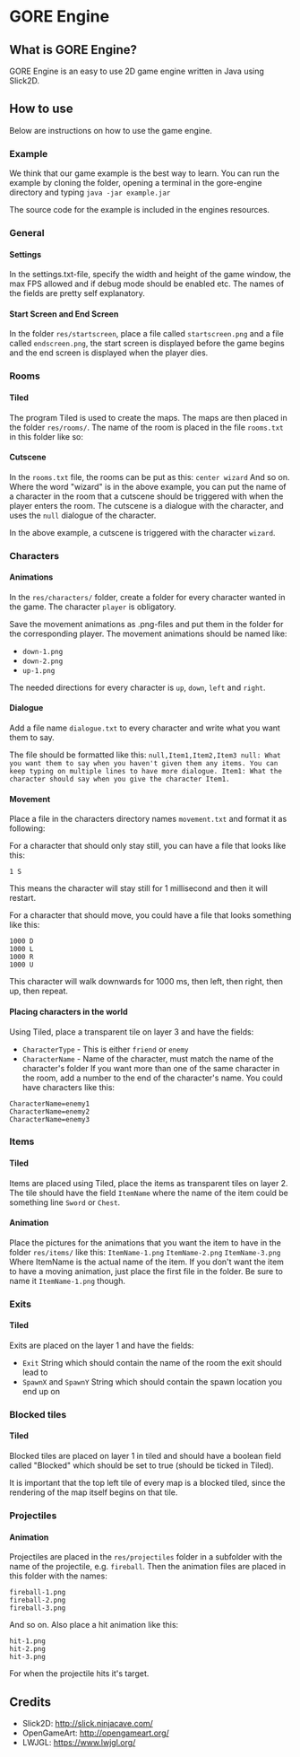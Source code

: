 # GORE Engine

## What is GORE Engine?
GORE Engine is an easy to use 2D game engine written in Java using Slick2D.

## How to use
Below are instructions on how to use the game engine.

### Example
We think that our game example is the best way to learn. You can run the example by cloning the folder, opening a terminal in the gore-engine directory and typing ```java -jar example.jar```

The source code for the example is included in the engines resources.

### General
#### Settings
In the settings.txt-file, specify the width and height of the game window, the max FPS allowed and if debug mode should be enabled etc. The names of the fields are pretty self explanatory.

#### Start Screen and End Screen
In the folder `res/startscreen`, place a file called `startscreen.png` and a file called `endscreen.png`, the start screen is displayed before the game begins and the end screen is displayed when the player dies.

### Rooms
#### Tiled
The program Tiled is used to create the maps. The maps are then placed in the folder `res/rooms/`. The name of the room is placed in the file `rooms.txt` in this folder like so:

#### Cutscene
In the `rooms.txt` file, the rooms can be put as this: `center wizard`
And so on. Where the word "wizard" is in the above example, you can put the name of a character in the room that a cutscene should be triggered with when the player enters the room. The cutscene is a dialogue with the character, and uses the `null` dialogue of the character.

In the above example, a cutscene is triggered with the character `wizard`.


### Characters
#### Animations
In the `res/characters/` folder, create a folder for every character wanted in the game. The character `player` is obligatory.

Save the movement animations as .png-files and put them in the folder for the corresponding player. The movement animations should be named like:
* `down-1.png`
* `down-2.png`
* `up-1.png`

The needed directions for every character is `up`, `down`, `left` and `right`.

#### Dialogue
Add a file name `dialogue.txt` to every character and write what you want them to say.

The file should be formatted like this:
`
null,Item1,Item2,Item3
null:
What you want them to say when you haven't given them any items.
You can keep typing on multiple lines to have more dialogue.
Item1:
What the character should say when you give the character Item1.
`

#### Movement
Place a file in the characters directory names `movement.txt` and format it as following:

For a character that should only stay still, you can have a file that looks like this:
```
1 S
```
This means the character will stay still for 1 millisecond and then it will restart.

For a character that should move, you could have a file that looks something like this:
```
1000 D
1000 L
1000 R
1000 U
```
This character will walk downwards for 1000 ms, then left, then right, then up, then repeat.

#### Placing characters in the world
Using Tiled, place a transparent tile on layer 3 and have the fields:
* `CharacterType` - This is either `friend` or `enemy`
* `CharacterName` - Name of the character, must match the name of the character's folder
If you want more than one of the same character in the room, add a number to the end of the character's name. You could have characters like this:
```
CharacterName=enemy1
CharacterName=enemy2
CharacterName=enemy3
```

### Items
#### Tiled
Items are placed using Tiled, place the items as transparent tiles on layer 2. The tile should have the field `ItemName` where the name of the item could be something line `Sword` or `Chest`.

#### Animation
Place the pictures for the animations that you want the item to have in the folder `res/items/` like this:
`ItemName-1.png`
`ItemName-2.png`
`ItemName-3.png`
Where ItemName is the actual name of the item. If you don't want the item to have a moving animation, just place the first file in the folder. Be sure to name it `ItemName-1.png` though.

### Exits
#### Tiled
Exits are placed on the layer 1 and have the fields:
* `Exit` String which should contain the name of the room the exit should lead to
* `SpawnX` and `SpawnY` String which should contain the spawn location you end up on

### Blocked tiles
#### Tiled
Blocked tiles are placed on layer 1 in tiled and should have a boolean field called "Blocked" which should be set to true (should be ticked in Tiled).

It is important that the top left tile of every map is a blocked tiled, since the rendering of the map itself begins on that tile.

### Projectiles
#### Animation
Projectiles are placed in the `res/projectiles` folder in a subfolder with the name of the projectile, e.g. `fireball`. Then the animation files are placed in this folder with the names:
```
fireball-1.png
fireball-2.png
fireball-3.png
```
And so on. Also place a hit animation like this:
```
hit-1.png
hit-2.png
hit-3.png
```
For when the projectile hits it's target.

## Credits
* Slick2D: http://slick.ninjacave.com/
* OpenGameArt: http://opengameart.org/
* LWJGL: https://www.lwjgl.org/
